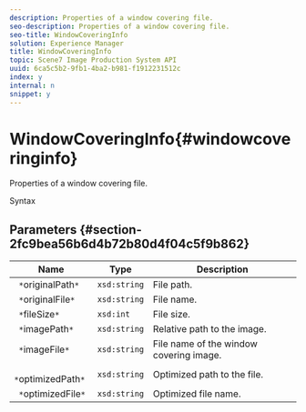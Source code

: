 ```yaml
---
description: Properties of a window covering file.
seo-description: Properties of a window covering file.
seo-title: WindowCoveringInfo
solution: Experience Manager
title: WindowCoveringInfo
topic: Scene7 Image Production System API
uuid: 6ca5c5b2-9fb1-4ba2-b981-f1912231512c
index: y
internal: n
snippet: y
---
```


# WindowCoveringInfo{#windowcoveringinfo}

Properties of a window covering file.

 Syntax 

## Parameters {#section-2fc9bea56b6d4b72b80d4f04c5f9b862}

|  Name  | Type  | Description  |
|---|---|---|
|  ` *`originalPath`*`  | `xsd:string`  | File path.  |
|  ` *`originalFile`*`  | `xsd:string`  | File name.  |
|  ` *`fileSize`*`  | `xsd:int`  | File size.  |
|  ` *`imagePath`*`  | `xsd:string`  | Relative path to the image.  |
|  ` *`imageFile`*`  | `xsd:string`  | File name of the window covering image.  |
|  ` *`optimizedPath`*`  | `xsd:string`  | Optimized path to the file.  |
|  ` *`optimizedFile`*`  | `xsd:string`  | Optimized file name.  |

